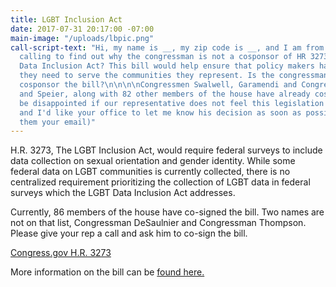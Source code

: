 ```yaml
---
title: LGBT Inclusion Act
date: 2017-07-31 20:17:00 -07:00
main-image: "/uploads/lbpic.png"
call-script-text: "Hi, my name is __, my zip code is __, and I am from indivisible4c.\n\nI'm
  calling to find out why the congressman is not a cosponsor of HR 3273, the LGBT
  Data Inclusion Act? This bill would help ensure that policy makers have the information
  they need to serve the communities they represent. Is the congressman planning to
  cosponsor the bill?\n\n\n\nCongressmen Swalwell, Garamendi and Congresswomen Lee
  and Speier, along with 82 other members of the house have already cosigned. I will
  be disappointed if our representative does not feel this legislation is important,
  and I'd like your office to let me know his decision as soon as possible. \n\n(give
  them your email)"
---
```


H.R. 3273, The LGBT Inclusion Act, would require federal surveys to include data collection on sexual orientation and gender identity. While some federal data on LGBT communities is currently collected, there is no centralized requirement prioritizing the collection of LGBT data in federal surveys which the LGBT Data Inclusion Act addresses.

Currently, 86 members of the house have co-signed the bill. Two names are not on that list, Congressman DeSaulnier and Congressman Thompson. Please give your rep a call and ask him to co-sign the bill.


[Congress.gov H.R. 3273](https://www.congress.gov/bill/115th-congress/house-bill/3273/committees?q=%7B%22search%22%3A%5B%22lgbt%22%5D%7D&r=1)

More information on the bill can be [found here.](http://lgbtweekly.com/2017/07/18/sen-baldwin-and-rep-grijalva-lead-congress-on-lgbt-data-inclusion-act/)